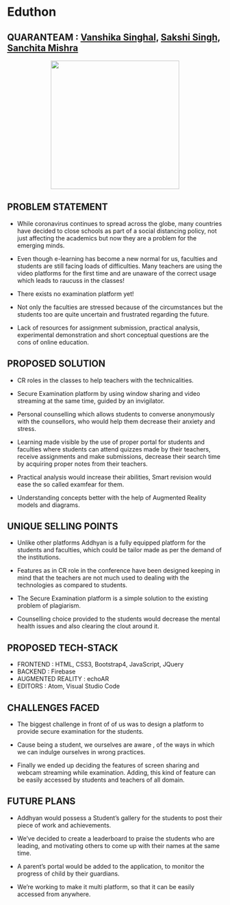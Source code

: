 # Eduthon


## QUARANTEAM : [Vanshika Singhal,](https://www.linkedin.com/in/vanshika-singhal-3a4a301a7/ "View Linkdin Profile") [Sakshi Singh,](https://www.linkedin.com/in/sakshi-singh-988b9a1aa/ "View Linkdin Profile") [Sanchita Mishra](https://www.linkedin.com/in/sanchita-mishra-1b622a196/ "View Linkdin Profile")
<p align="center"><img src="https://github.com/SanchitaMishra170676/Eduthon/blob/master/Addhyan/Images/Addhyan.png" width="300"/></p>


## PROBLEM STATEMENT
- While coronavirus continues to spread across the globe, many countries have decided to close schools as part of a social distancing policy, not just affecting the academics but now they are a problem for the emerging minds.

- Even though e-learning has become a new normal for us, faculties and students are still facing loads of difficulties. Many teachers are using the video platforms for the first time and are unaware of the correct usage which leads to raucuss in the classes!

- There exists no examination platform yet!

- Not only the faculties are stressed because of the circumstances but the students too are quite uncertain and frustrated regarding the future.

- Lack of resources for assignment submission, practical analysis, experimental demonstration and short conceptual questions are the cons of online education.

## PROPOSED SOLUTION 
- CR roles in the classes to help teachers with the technicalities.

- Secure Examination platform by using window sharing and video streaming at the same time, guided by an invigilator.

- Personal counselling which allows students to converse anonymously with the counsellors, who would help them decrease their anxiety and stress.

- Learning made visible by the use of proper portal for students and faculties where students can attend quizzes made by their teachers, receive assignments and make submissions, decrease their search time by acquiring proper notes from their teachers.

- Practical analysis would increase their abilities, Smart revision would ease the so called examfear for them.  

- Understanding concepts better with the help of Augmented Reality models and diagrams.

## UNIQUE SELLING POINTS 
- Unlike other platforms Addhyan is a fully equipped platform for the students and faculties, which could be tailor made as per the demand of the institutions. 

- Features as in CR role in the conference have been designed keeping in mind that the teachers are not much used to dealing with the technologies as compared to students.

- The Secure Examination platform is a simple solution to the existing problem of plagiarism.

- Counselling choice provided to the students would decrease the mental health issues and also clearing the clout around it.


## PROPOSED TECH-STACK
- FRONTEND                         : HTML, CSS3, Bootstrap4, JavaScript, JQuery
- BACKEND 	                       : Firebase
- AUGMENTED REALITY                : echoAR
- EDITORS                          : Atom, Visual Studio Code

## CHALLENGES FACED
- The biggest challenge in front of of us was to design a platform to provide secure examination for the students. 

- Cause being a student, we ourselves are aware , of the ways in which we can indulge ourselves in wrong practices.

- Finally we ended up deciding the features of screen sharing  and webcam streaming while examination. Adding, this kind of feature can be easily accessed by students and teachers of all domain. 

## FUTURE PLANS
- Addhyan would possess a Student’s gallery for the students to post their piece of work and achievements.

- We’ve decided to create a leaderboard to praise the students who are leading, and motivating others to come up with their names at the same time.

- A parent’s portal would be added to the application, to monitor the progress of child by their guardians.

- We’re working to make it multi platform, so that it can be easily accessed from anywhere.






